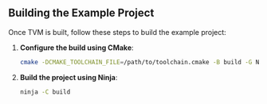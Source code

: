 ## Building the Example Project

Once TVM is built, follow these steps to build the example project:

1. **Configure the build using CMake**:
   ```bash
   cmake -DCMAKE_TOOLCHAIN_FILE=/path/to/toolchain.cmake -B build -G Ninja
   ```

2. **Build the project using Ninja**:
   ```bash
   ninja -C build
   ```